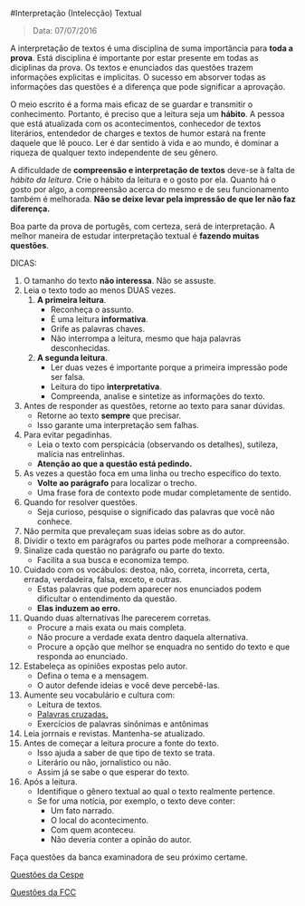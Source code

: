 #Interpretação (Intelecção) Textual 
> Data: 07/07/2016

A interpretação de textos é uma disciplina de suma importância para **toda a prova**.
Está disciplina é importante por estar presente em todas as diciplinas da prova.
Os textos e enunciados das questões trazem informações explicitas e implicitas.
O sucesso em absorver todas as informações das questões é a diferença que pode significar a aprovação.

O meio escrito é a forma mais eficaz de se guardar e transmitir o conhecimento.
Portanto, é preciso que a leitura seja um **hábito**.
A pessoa que está atualizada com os acontecimentos, conhecedor de textos literários, entendedor de charges e textos de humor estará na frente daquele que lê pouco.
Ler é dar sentido à vida e ao mundo, é dominar a riqueza de qualquer texto independente de seu gênero.

A dificuldade de **compreensão e interpretação de textos** deve-se à falta de *hábito da leitura*.
Crie o hábito da leitura e o gosto por ela.
Quanto há o gosto por algo, a compreensão acerca do mesmo e de seu funcionamento também é melhorada.
**Não se deixe levar pela impressão de que ler não faz diferença.**

Boa parte da prova de portugês, com certeza, será de interpretação.
A melhor maneira de estudar interpretação textual é **fazendo muitas questões**.

DICAS:

1. O tamanho do texto **não interessa**. Não se assuste.
1. Leia o texto todo ao menos DUAS vezes.
    1. **A primeira leitura**.
        * Reconheça o assunto.
        * É uma leitura **informativa**.
        * Grife as palavras chaves.
        * Não interrompa a leitura, mesmo que haja palavras desconhecidas.
    1. **A segunda leitura**.
        * Ler duas  vezes é importante porque a primeira impressão pode ser falsa.
        * Leitura do tipo **interpretativa**.
        * Compreenda, analise e sintetize as informações do texto.
1. Antes de responder as questões, retorne ao texto para sanar dúvidas.
    * Retorne ao texto **sempre** que precisar.
    * Isso garante uma interpretação sem falhas.
1. Para evitar pegadinhas.
    * Leia o texto com perspicácia (observando os detalhes), sutileza, malícia nas entrelinhas.
    * **Atenção ao que a questão está pedindo.**
1. As vezes a questão foca em uma linha ou trecho específico do texto.
    * **Volte ao parágrafo** para localizar o trecho.
    * Uma frase fora de contexto pode mudar completamente de sentido.
1. Quando for resolver questões.
    * Seja curioso, pesquise o significado das palavras que você não conhece.
1. Não permita que prevaleçam suas ideias sobre as do autor.
1. Dividir o texto em parágrafos ou partes pode melhorar a compreensão.
1. Sinalize cada questão no parágrafo ou parte do texto.
    * Facilita a sua busca e economiza tempo.
1. Cuidado com os vocábulos: destoa, não, correta, incorreta, certa, errada, verdadeira, falsa, exceto, e outras.
    * Estas palavras que podem aparecer nos enunciados podem dificultar o entendimento da questão.
    * **Elas induzem ao erro.**
1. Quando duas alternativas lhe parecerem corretas.
    * Procure a mais exata ou mais completa.
    * Não procure a verdade exata dentro daquela alternativa.
    * Procure a opção que melhor se enquadra no sentido do texto e que responda ao enunciado.
1. Estabeleça as opiniões expostas pelo autor.
    * Defina o tema e a mensagem.
    * O autor defende ideias e você deve percebê-las.
1. Aumente seu vocabulário e cultura com:
    * Leitura de textos.
    * [Palavras cruzadas.](http://www.sopalavrascruzadas.com.br) 
    * Exercícios de palavras sinônimas e antônimas
1. Leia jorrnais e revistas. Mantenha-se atualizado.
1. Antes de começar a leitura procure a fonte do texto.
    * Isso ajuda a saber de que tipo de texto se trata.
    * Literário ou não, jornalistico ou não.
    * Assim já se sabe o que esperar do texto.
1. Após a leitura.
    * Identifique o gênero textual ao qual o texto realmente pertence.
    * Se for uma notícia, por exemplo, o texto deve conter:
        * Um fato narrado.
        * O local do acontecimento.
        * Com quem aconteceu.
        * Não deveria conter a opinão do autor.

Faça questões da banca examinadora de seu próximo certame.

[Questões da Cespe](http://www.qconcursos.com/questoes-de-concurso/questoes/search?nao_lresolvidas=true&organizadora=2&disciplina=1&assunto=14655)

[Questões da FCC](http://www.qconcursos.com/questoes-de-concurso/questoes/search?nao_lresolvidas=true&organizadora=1&disciplina=1&assunto=14655)
